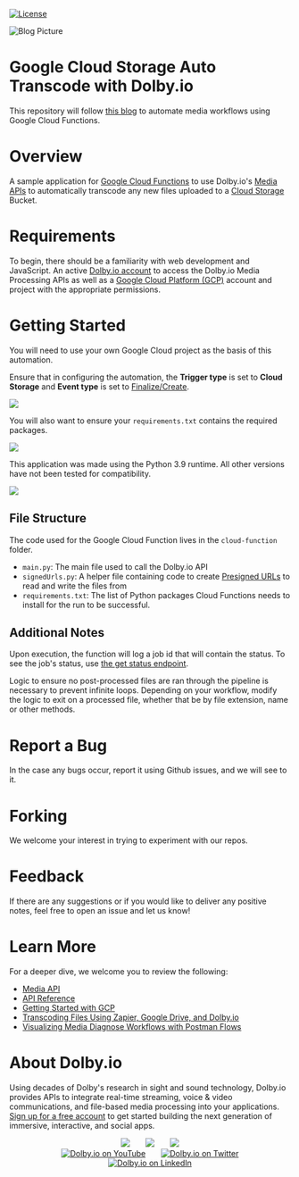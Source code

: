 [![License](https://img.shields.io/github/license/dolbyio-samples/blog-gcp-media-automations)](LICENSE)

![Blog Picture](https://dolby.io/wp-content/uploads/2021/11/Automating-Transcoding-Workflows-with-Google-Cloud-Functions-and-DolbyIO.jpg)

# Google Cloud Storage Auto Transcode with Dolby.io
This repository will follow [this blog](https://dolby.io/blog/automating-dolby-io-media-workflows-with-google-cloud-functions/) to automate media workflows using Google Cloud Functions.

# Overview
A sample application for [Google Cloud Functions](https://cloud.google.com/functions) to use Dolby.io's [Media APIs](https://docs.dolby.io/media-apis/docs) to automatically transcode any new files uploaded to a [Cloud Storage](https://cloud.google.com/storage) Bucket.

# Requirements
To begin, there should be a familiarity with web development and JavaScript. An active [Dolby.io account](https://dolby.io/) to access the Dolby.io Media Processing APIs as well as a [Google Cloud Platform (GCP)](https://cloud.google.com/) account and project with the appropriate permissions. 

# Getting Started
You will need to use your own Google Cloud project as the basis of this automation.

Ensure that in configuring the automation, the **Trigger type** is set to **Cloud Storage** and **Event type** is set to [Finalize/Create](https://cloud.google.com/functions/docs/calling/storage#finalize).

![](img/setup.png)

You will also want to ensure your `requirements.txt` contains the required packages.

![](img/requirements.png)

This application was made using the Python 3.9 runtime. All other versions have not been tested for compatibility.

![](img/runtime.png)

## File Structure

The code used for the Google Cloud Function lives in the `cloud-function` folder.

- `main.py`: The main file used to call the Dolby.io API
- `signedUrls.py`: A helper file containing code to create [Presigned URLs](https://cloud.google.com/storage/docs/access-control/signed-urls) to read and write the files from
- `requirements.txt`: The list of Python packages Cloud Functions needs to install for the run to be successful.

## Additional Notes

Upon execution, the function will log a job id that will contain the status. To see the job's status, use [the get status endpoint](https://docs.dolby.io/media-apis/reference/media-enhance-get).

Logic to ensure no post-processed files are ran through the pipeline is necessary to prevent infinite loops. Depending on your workflow, modify the logic to exit on a processed file, whether that be by file extension, name or other methods.

# Report a Bug 
In the case any bugs occur, report it using Github issues, and we will see to it. 

# Forking
We welcome your interest in trying to experiment with our repos.

# Feedback 
If there are any suggestions or if you would like to deliver any positive notes, feel free to open an issue and let us know!

# Learn More
For a deeper dive, we welcome you to review the following:
 - [Media API](https://docs.dolby.io/media-apis/docs)
 - [API Reference](https://docs.dolby.io/media-apis/reference/get-api-token)
 - [Getting Started with GCP](https://docs.dolby.io/media-apis/docs/gcp-cloud-storage)
 - [Transcoding Files Using Zapier, Google Drive, and Dolby.io](https://dolby.io/blog/transcoding-files-using-zapier-google-drive-and-dolby-io/)
 - [Visualizing Media Diagnose Workflows with Postman Flows](https://dolby.io/blog/visualizing-media-diagnose-workflows-with-postman-flows/)

# About Dolby.io
Using decades of Dolby's research in sight and sound technology, Dolby.io provides APIs to integrate real-time streaming, voice & video communications, and file-based media processing into your applications. [Sign up for a free account](https://dashboard.dolby.io/signup/) to get started building the next generation of immersive, interactive, and social apps.

<div align="center">
  <a href="https://dolby.io/" target="_blank"><img src="https://img.shields.io/badge/Dolby.io-0A0A0A?style=for-the-badge&logo=dolby&logoColor=white"/></a>
&nbsp; &nbsp; &nbsp;
  <a href="https://docs.dolby.io/" target="_blank"><img src="https://img.shields.io/badge/Dolby.io-Docs-0A0A0A?style=for-the-badge&logoColor=white"/></a>
&nbsp; &nbsp; &nbsp;
  <a href="https://dolby.io/blog/category/developer/" target="_blank"><img src="https://img.shields.io/badge/Dolby.io-Blog-0A0A0A?style=for-the-badge&logoColor=white"/></a>
</div>

<div align="center">
&nbsp; &nbsp; &nbsp;
  <a href="https://youtube.com/@dolbyio" target="_blank"><img src="https://img.shields.io/badge/YouTube-red?style=flat-square&logo=youtube&logoColor=white" alt="Dolby.io on YouTube"/></a>
&nbsp; &nbsp; &nbsp; 
  <a href="https://twitter.com/dolbyio" target="_blank"><img src="https://img.shields.io/badge/Twitter-blue?style=flat-square&logo=twitter&logoColor=white" alt="Dolby.io on Twitter"/></a>
&nbsp; &nbsp; &nbsp;
  <a href="https://www.linkedin.com/company/dolbyio/" target="_blank"><img src="https://img.shields.io/badge/LinkedIn-0077B5?style=flat-square&logo=linkedin&logoColor=white" alt="Dolby.io on LinkedIn"/></a>
</div>

